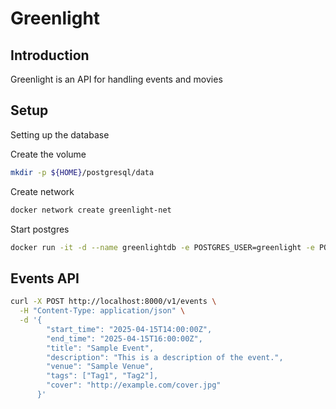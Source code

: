 # Greenlight

## Introduction
Greenlight is an API for handling events and movies

## Setup 

Setting up the database

Create the volume
```bash
mkdir -p ${HOME}/postgresql/data
```

Create network
```bash
docker network create greenlight-net
```

Start postgres
```bash
docker run -it -d --name greenlightdb -e POSTGRES_USER=greenlight -e POSTGRES_DB=greenlight -e POSTGRES_PASSWORD=greenlight  -v ${HOME}/postgresql/data:/var/lib/postgresql -p 5432:5432 --net greenlight-net postgres:latest
```

## Events API

```bash
curl -X POST http://localhost:8000/v1/events \
  -H "Content-Type: application/json" \
  -d '{
        "start_time": "2025-04-15T14:00:00Z",
        "end_time": "2025-04-15T16:00:00Z",
        "title": "Sample Event",
        "description": "This is a description of the event.",
        "venue": "Sample Venue",
        "tags": ["Tag1", "Tag2"],
        "cover": "http://example.com/cover.jpg"
      }'
```
